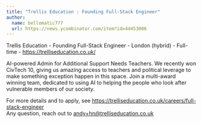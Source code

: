 ```yaml
---
title: "Trellis Education : Founding Full-Stack Engineer"
author:
  name: bellomatic777
  url: https://news.ycombinator.com/item?id=44453006
---
```

Trellis Education - Founding Full-Stack Engineer - London (hybrid) - Full-time - <a href="https:&#x2F;&#x2F;trelliseducation.co.uk&#x2F;" rel="nofollow">https:&#x2F;&#x2F;trelliseducation.co.uk&#x2F;</a>

AI-powered Admin for Additional Support Needs Teachers. We recently won CivTech 10, giving us amazing access to teachers and political leverage to make something exception happen in this space. Join a multi-award winning team, dedicated to using AI to helping the people who look after vulnerable members of our society.

For more details and to apply, see <a href="https:&#x2F;&#x2F;trelliseducation.co.uk&#x2F;careers&#x2F;full-stack-engineer" rel="nofollow">https:&#x2F;&#x2F;trelliseducation.co.uk&#x2F;careers&#x2F;full-stack-engineer</a>  
Any question, reach out to andy+hn@trelliseducation.co.uk
<JobApplication />
